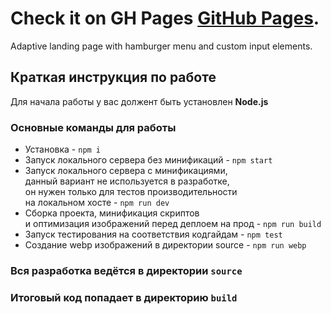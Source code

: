 # Check it on GH Pages [GitHub Pages](https://tkyzmina.github.io/landing/build/).

Adaptive landing page with hamburger menu and custom input elements.

## Краткая инструкция по работе

Для начала работы у вас должент быть установлен **Node.js**

### Основные команды для работы

- Установка - `npm i`
- Запуск локального сервера без минификаций - `npm start`
- Запуск локального сервера c минификациями, <br>
  данный вариант не используется в разработке, <br>
  он нужен только для тестов производительности <br>
  на локальном хосте - `npm run dev`
- Сборка проекта, минификация скриптов <br>
  и оптимизация изображений перед деплоем на прод - `npm run build`
- Запуск тестирования на соответствия кодгайдам - `npm test`
- Создание webp изображений в директории source - `npm run webp`

### Вся разработка ведётся в директории `source`

### Итоговый код попадает в директорию `build`
